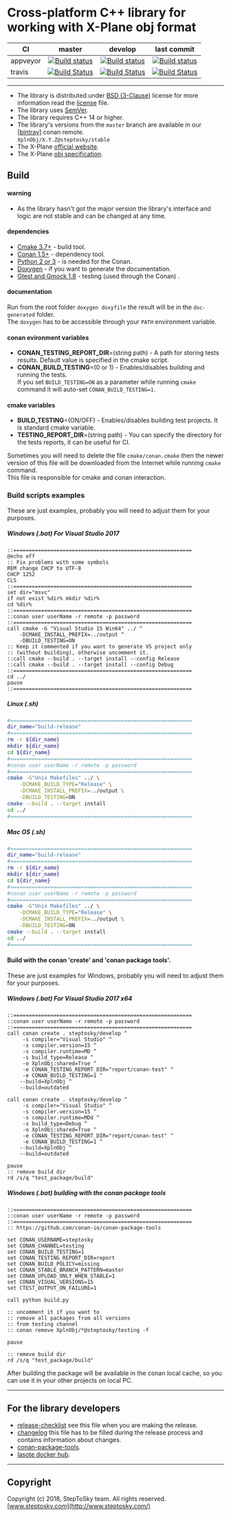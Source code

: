 # Cross-platform C++ library for working with X-Plane obj format

| CI        | master | develop | last commit |
| --------- |:------:|:-------:|:-----------:|
| appveyor  |[![Build status](https://ci.appveyor.com/api/projects/status/ym5rtb1ii6lhyric/branch/master?svg=true)](https://ci.appveyor.com/project/steptosky/xplnobj/branch/master)|[![Build status](https://ci.appveyor.com/api/projects/status/ym5rtb1ii6lhyric/branch/develop?svg=true)](https://ci.appveyor.com/project/steptosky/xplnobj/branch/develop)|[![Build status](https://ci.appveyor.com/api/projects/status/ym5rtb1ii6lhyric?svg=true)](https://ci.appveyor.com/project/steptosky/xplnobj)|
| travis    |[![Build Status](https://travis-ci.org/steptosky/XplnObj.svg?branch=master)](https://travis-ci.org/steptosky/XplnObj)|[![Build Status](https://travis-ci.org/steptosky/XplnObj.svg?branch=develop)](https://travis-ci.org/steptosky/XplnObj)|[![Build Status](https://travis-ci.org/steptosky/XplnObj.svg)](https://travis-ci.org/steptosky/XplnObj)|

---

- The library is distributed under [BSD (3-Clause)](http://opensource.org/licenses/BSD-3-Clause) 
  license for more information read the [license](license.txt) file.
- The library uses [SemVer](http://semver.org/).
- The library requires C++ 14 or higher.
- The library's versions from the ```master``` branch are available in our 
  [[bintray]](https://bintray.com/steptosky/conan-open-source/XplnObj:steptosky) conan remote.  
  ```XplnObj/X.Y.Z@steptosky/stable```
- The X-Plane [official website](http://www.x-plane.com/).
- The X-Plane [obj specification](http://developer.x-plane.com/?article=obj8-file-format-specification).


## Build
#### warning 
- As the library hasn't got the major version 
  the library's interface and logic are not stable and can be changed at any time.


#### dependencies
- [Cmake 3.7+](https://cmake.org) - build tool.
- [Conan 1.5+](https://www.conan.io) - dependency tool.
- [Python 2 or 3](https://www.python.org) - is needed for the Conan.
- [Doxygen](http://www.stack.nl/~dimitri/doxygen) - if you want to generate the documentation.
- [Gtest and Gmock 1.8](https://github.com/google/googletest) - testing (used through the Conan) . 

#### documentation
Run from the root folder ```doxygen doxyfile``` the result will be in the ```doc-generated``` folder.  
The ```doxygen``` has to be accessible through your ```PATH``` environment variable.

#### conan evironment variables
- **CONAN_TESTING_REPORT_DIR**=(string path) - A path for storing tests results. Default value is specified in the cmake script.
- **CONAN_BUILD_TESTING**=(0 or 1) - Enables/disables building and running the tests.  
  If you set ```BUILD_TESTING=ON``` as a parameter while running ```cmake``` command it will auto-set ```CONAN_BUILD_TESTING=1```.

#### cmake variables
- **BUILD_TESTING**=(ON/OFF) - Enables/disables building test projects. It is standard cmake variable.
- **TESTING_REPORT_DIR**=(string path) - You can specify the directory for the tests reports, it can be useful for CI.

Sometimes you will need to delete the file ```cmake/conan.cmake``` then the newer version of this file will be downloaded from the Internet while running ```cmake``` command.  
This file is responsible for cmake and conan interaction.

### Build scripts examples
These are just examples, 
probably you will need to adjust them for your purposes.


##### Windows (.bat) For Visual Studio 2017
``` batch
::==========================================================
@echo off
:: Fix problems with some symbols
REM change CHCP to UTF-8
CHCP 1252
CLS
::==========================================================
set dir="msvc"
if not exist %dir% mkdir %dir%
cd %dir%
::==========================================================
::conan user userName -r remote -p password
::==========================================================
call cmake -G "Visual Studio 15 Win64" ../ ^
    -DCMAKE_INSTALL_PREFIX=../output ^
    -DBUILD_TESTING=ON
:: Keep it commented if you want to generate VS project only
:: (without building), otherwise uncomment it.
::call cmake --build . --target install --config Release
::call cmake --build . --target install --config Debug
::==========================================================
cd ../
pause
::==========================================================
```


##### Linux (.sh)
``` bash
#===========================================================
dir_name="build-release"
#===========================================================
rm -r ${dir_name}
mkdir ${dir_name}
cd ${dir_name}
#===========================================================
#conan user userName -r remote -p password
#===========================================================
cmake -G"Unix Makefiles" ../ \
    -DCMAKE_BUILD_TYPE="Release" \
    -DCMAKE_INSTALL_PREFIX=../output \
    -DBUILD_TESTING=ON
cmake --build . --target install
cd ../
#===========================================================
```


##### Mac OS (.sh)
``` bash
#===========================================================
dir_name="build-release"
#===========================================================
rm -r ${dir_name}
mkdir ${dir_name}
cd ${dir_name}
#===========================================================
#conan user userName -r remote -p password
#===========================================================
cmake -G"Unix Makefiles" ../ \
    -DCMAKE_BUILD_TYPE="Release" \
    -DCMAKE_INSTALL_PREFIX=../output \
    -DBUILD_TESTING=ON
cmake --build . --target install
cd ../
#===========================================================
```


#### Build with the conan 'create' and 'conan package tools'.
These are just examples for Windows, 
probably you will need to adjust them for your purposes.


##### Windows (.bat) For Visual Studio 2017 x64

``` batch
::==========================================================
::conan user userName -r remote -p password
::==========================================================
call conan create . steptosky/develop ^
     -s compiler="Visual Studio" ^
     -s compiler.version=15 ^
     -s compiler.runtime=MD ^
     -s build_type=Release ^
     -o XplnObj:shared=True ^
     -e CONAN_TESTING_REPORT_DIR="report/conan-test" ^
     -e CONAN_BUILD_TESTING=1 ^
    --build=XplnObj ^
    --build=outdated
    
call conan create . steptosky/develop ^
     -s compiler="Visual Studio" ^
     -s compiler.version=15 ^
     -s compiler.runtime=MDd ^
     -s build_type=Debug ^
     -o XplnObj:shared=True ^
     -e CONAN_TESTING_REPORT_DIR="report/conan-test" ^
     -e CONAN_BUILD_TESTING=1 ^
    --build=XplnObj ^
    --build=outdated

pause
:: remove build dir
rd /s/q "test_package/build"
```


##### Windows (.bat) building with the conan package tools
``` batch
::==========================================================
::conan user userName -r remote -p password
::==========================================================
:: https://github.com/conan-io/conan-package-tools

set CONAN_USERNAME=steptosky
set CONAN_CHANNEL=testing
set CONAN_BUILD_TESTING=1
set CONAN_TESTING_REPORT_DIR=report
set CONAN_BUILD_POLICY=missing
set CONAN_STABLE_BRANCH_PATTERN=master
set CONAN_UPLOAD_ONLY_WHEN_STABLE=1
set CONAN_VISUAL_VERSIONS=15
set CTEST_OUTPUT_ON_FAILURE=1

call python build.py

:: uncomment it if you want to
:: remove all packages from all versions 
:: from testing channel
:: conan remove XplnObj/*@steptosky/testing -f

pause

:: remove build dir
rd /s/q "test_package/build"
```
After building the package will be available in the conan local cache,
so you can use it in your other projects on local PC.   

---

## For the library developers
- [release-checklist](release-checklist.md) see this file when you are making the release.
- [changelog](changelog.md) this file has to be filled during the release process and contains information about changes.
- [conan-package-tools](https://github.com/conan-io/conan-package-tools).
- [lasote docker hub](https://hub.docker.com/u/lasote/).

---


## Copyright
Copyright (c) 2018, StepToSky team. All rights reserved.  
[www.steptosky.com](http://www.steptosky.com/)